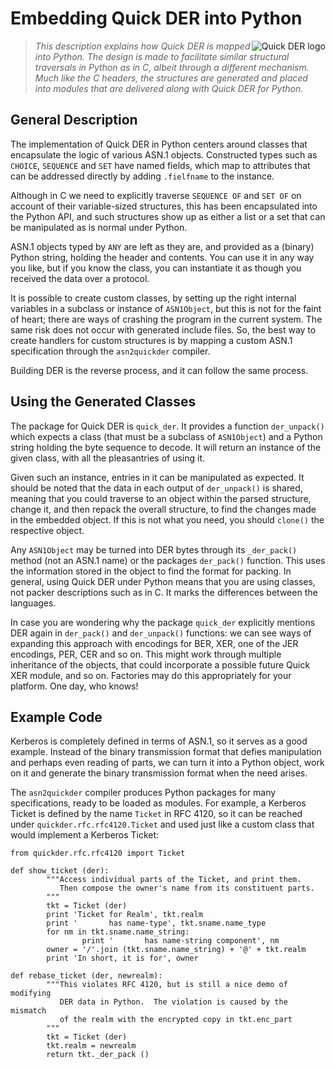 # Embedding Quick DER into Python

<img alt="Quick DER logo" src="quick-der-logo.png" style="float: right;"/>

> *This description explains how Quick DER is mapped into Python.
> The design is made to facilitate similar structural traversals in
> Python as in C, albeit through a different mechanism.  Much like
> the C headers, the structures are generated and placed into modules
> that are delivered along with Quick DER for Python.*


## General Description

The implementation of Quick DER in Python centers around classes that
encapsulate the logic of various ASN.1 objects.  Constructed types such
as `CHOICE`, `SEQUENCE` and `SET` have named fields, which map to attributes
that can be addressed directly by adding `.fielfname` to the instance.

Although in C we need to explicitly traverse `SEQUENCE OF` and `SET OF`
on account of their variable-sized structures, this has been encapsulated
into the Python API, and such structures show up as either a list or a
set that can be manipulated as is normal under Python.

ASN.1 objects typed by `ANY` are left as they are, and provided as a
(binary) Python string, holding the header and contents.  You can use
it in any way you like, but if you know the class, you can instantiate
it as though you received the data over a protocol.

It is possible to create custom classes, by setting up the right internal
variables in a subclass or instance of `ASN1Object`, but this is not for
the faint of heart; there are ways of crashing the program in the current
system.  The same risk does not occur with generated include files.  So,
the best way to create handlers for custom structures is by mapping a
custom ASN.1 specification through the `asn2quickder` compiler.

Building DER is the reverse process, and it can follow the same process.


## Using the Generated Classes

The package for Quick DER is `quick_der`.  It provides a function
`der_unpack()` which expects a class (that must be a subclass of `ASN1Object`)
and a Python string holding the byte sequence to decode.  It will return
an instance of the given class, with all the pleasantries of using it.

Given such an instance, entries in it can be manipulated as expected.  It
should be noted that the data in each output of `der_unpack()` is shared,
meaning that you could traverse to an object within the parsed structure,
change it, and then repack the overall structure, to find the changes made
in the embedded object.  If this is not what you need, you should `clone()`
the respective object.

Any `ASN1Object` may be turned into DER bytes through its `_der_pack()`
method (not an ASN.1 name) or the packages `der_pack()` function.  This
uses the information stored in the object to find the format for packing.
In general, using Quick DER under Python means that you are using classes,
not packer descriptions such as in C.  It marks the differences between
the languages.

In case you are wondering why the package `quick_der` explicitly mentions
DER again in `der_pack()` and `der_unpack()` functions: we can see ways
of expanding this approach with encodings for BER, XER, one of the JER
encodings, PER, CER and so on.  This might work through multiple inheritance
of the objects, that could incorporate a possible future Quick XER module,
and so on.  Factories may do this appropriately for your platform.  One day,
who knows!


## Example Code

Kerberos is completely defined in terms of ASN.1, so it serves as a good
example.  Instead of the binary transmission format that defies manipulation
and perhaps even reading of parts, we can turn it into a Python object, work
on it and generate the binary transmission format when the need arises.

The `asn2quickder` compiler produces Python packages for many specifications,
ready to be loaded as modules.  For example, a Kerberos Ticket is defined
by the name `Ticket` in RFC 4120, so it can be reached under
`quickder.rfc.rfc4120.Ticket` and used just like a custom class that would
implement a Kerberos Ticket:

    from quickder.rfc.rfc4120 import Ticket

    def show_ticket (der):
            """Access individual parts of the Ticket, and print them.
               Then compose the owner's name from its constituent parts.
            """
            tkt = Ticket (der)
            print 'Ticket for Realm', tkt.realm
            print '       has name-type', tkt.sname.name_type
            for nm in tkt.sname.name_string:
                    print '       has name-string component', nm
            owner = '/'.join (tkt.sname.name_string) + '@' + tkt.realm
            print 'In short, it is for', owner

    def rebase_ticket (der, newrealm):
            """This violates RFC 4120, but is still a nice demo of modifying
               DER data in Python.  The violation is caused by the mismatch
               of the realm with the encrypted copy in tkt.enc_part
            """
            tkt = Ticket (der)
            tkt.realm = newrealm
            return tkt._der_pack ()

